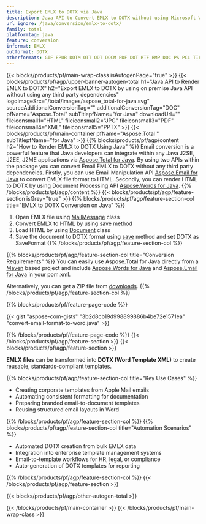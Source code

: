 ```yaml
---
title: Export EMLX to DOTX via Java 
description: Java API to Convert EMLX to DOTX without using Microsoft Word or Outlook 
url_ignore: /java/conversion/emlx-to-dotx/
family: total
platformtag: java
feature: conversion
informat: EMLX
outformat: DOTX
otherformats: GIF EPUB DOTM OTT ODT DOCM PDF DOT RTF BMP DOC PS PCL TIFF XPS FLATOPC SVG JPEG WORDML DOCX MD TEXT PNG EMF
---
```

{{< blocks/products/pf/main-wrap-class isAutogenPage="true" >}}
{{< blocks/products/pf/agp/upper-banner-autogen-total h1="Java API to Render EMLX to DOTX" h2="Export EMLX to DOTX by using on premise Java API without using any third party dependencies" logoImageSrc="/total/images/aspose_total-for-java.svg" sourceAdditionalConversionTag="" additionalConversionTag="DOC" pfName="Aspose.Total" subTitlepfName="for Java" downloadUrl="" fileiconsmall1="HTML" fileiconsmall2="JPG" fileiconsmall3="PDF" fileiconsmall4="XML" fileiconsmall5="PPTX" >}}
{{< blocks/products/pf/main-container pfName="Aspose.Total " subTitlepfName="for Java" >}}
{{% blocks/products/pf/agp/content h2="How to Render EMLX to DOTX Using Java" %}}
Email conversion is a powerful feature that Java developers can integrate within any Java J2SE, J2EE, J2ME applications via [Aspose.Total for Java](https://products.aspose.com/total/java/). By using two APIs within the package you can convert Email EMLX to DOTX without any third party dependencies. Firstly, you can use Email Manipulation API [Aspose.Email for Java](https://products.aspose.com/email/java/) to convert EMLX file format to HTML. Secondly, you can render HTML to DOTX by using Document Processing API [Aspose.Words for Java](https://products.aspose.com/words/java/). 
{{% /blocks/products/pf/agp/content %}}
{{< blocks/products/pf/agp/feature-section isGrey="true" >}}
{{% blocks/products/pf/agp/feature-section-col title="EMLX to DOTX Conversion on Java" %}}
1. Open EMLX file using [MailMessage](https://reference.aspose.com/email/java/com.aspose.email/mailmessage) class
2. Convert EMLX to HTML by using [save](https://reference.aspose.com/email/java/com.aspose.email/MailMessage#save(java.io.OutputStream,%20com.aspose.email.SaveOptions)) method
3. Load HTML by using [Document](https://reference.aspose.com/words/java/com.aspose.words/Document) class 
4. Save the document to DOTX format using [save](https://reference.aspose.com/words/java/com.aspose.words/Document#save(java.lang.String,com.aspose.words.SaveOptions)) method and set DOTX as SaveFormat
{{% /blocks/products/pf/agp/feature-section-col %}}

{{% blocks/products/pf/agp/feature-section-col title="Conversion Requirements" %}}
You can easily use Aspose.Total for Java directly from a [Maven](https://releases.aspose.com/total/java/) based project and include [Aspose.Words for Java](https://docs.aspose.com/words/java/installation/) and [Aspose.Email for Java](https://docs.aspose.com/email/java/installation/) in your pom.xml.

Alternatively, you can get a ZIP file from [downloads](https://releases.aspose.com/total/java).
{{% /blocks/products/pf/agp/feature-section-col %}}

{{% blocks/products/pf/feature-page-code %}}
{{< gist "aspose-com-gists" "3b2d8cb19d998899886b4be72e1571ea" "convert-email-format-to-word.java" >}}
{{% /blocks/products/pf/feature-page-code %}}
{{< /blocks/products/pf/agp/feature-section >}}
{{< blocks/products/pf/agp/feature-section >}}
**EMLX files** can be transformed into **DOTX (Word Template XML)** to create reusable, standards-compliant templates.  

{{% blocks/products/pf/agp/feature-section-col title="Key Use Cases" %}}  
- Creating corporate templates from Apple Mail emails  
- Automating consistent formatting for documentation  
- Preparing branded email-to-document templates  
- Reusing structured email layouts in Word  

{{% /blocks/products/pf/agp/feature-section-col %}}
{{% blocks/products/pf/agp/feature-section-col title="Automation Scenarios" %}}  
- Automated DOTX creation from bulk EMLX data  
- Integration into enterprise template management systems  
- Email-to-template workflows for HR, legal, or compliance  
- Auto-generation of DOTX templates for reporting  

{{% /blocks/products/pf/agp/feature-section-col %}}
{{< /blocks/products/pf/agp/feature-section >}}
{{< blocks/products/pf/agp/other-autogen-total >}}


{{< /blocks/products/pf/main-container >}}
{{< /blocks/products/pf/main-wrap-class >}}